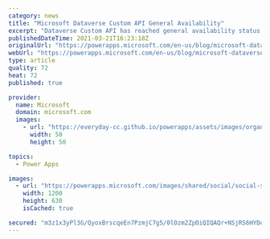 ```yaml
---
category: news
title: "Microsoft Dataverse Custom API General Availability"
excerpt: "Dataverse Custom API has reached general availability status. Dataverse Custom API is a new code-first approach that provides developers a better way to create APIs in Dataverse to perform operations on the server."
publishedDateTime: 2021-03-21T16:23:18Z
originalUrl: "https://powerapps.microsoft.com/en-us/blog/microsoft-dataverse-custom-api-general-availability/"
webUrl: "https://powerapps.microsoft.com/en-us/blog/microsoft-dataverse-custom-api-general-availability/"
type: article
quality: 72
heat: 72
published: true

provider:
  name: Microsoft
  domain: microsoft.com
  images:
    - url: "https://everyday-cc.github.io/powerapps/assets/images/organizations/microsoft.com-50x50.jpg"
      width: 50
      height: 50

topics:
  - Power Apps

images:
  - url: "https://powerapps.microsoft.com/images/shared/social/social-share-post-ignite.png"
    width: 1200
    height: 630
    isCached: true

secured: "m3z1x3yPl3G/QyoxBrscqeEn7PzmjC7g5/0lOzm2ZpOiQIQAQr+NSjRS6HYDoexZIO48OlDfhXMRwcVrpRzufnsIbG2q2v9CTvhK9Qn2Cv656RCC1c8Eb2TgqllyAgoXjZc4oSLh4cMXzGxbsh4bU4kd+9lyiN9WxPTW7/nhdSG5ekEHlvphd16H0gdKlEu2oFSbG48H9Nk4gmHXRaDSvp+P7QN8AfglB5IDQBXA/jQNIoLmJK+s5UuJC2/3YiggX0pjWTRGMzZgodBIHCnM2K5YliN00GWw6WCw9P1qxTRzq+Dkx2BXEimJNwV+qYjetR+wywTQQGolIPEHFTnHNGsBL0TLrvdjE2Q3isp6LM8=;uYqFu3YAPQAkMWTs1D1t8Q=="
---
```


